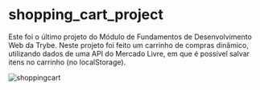 # shopping_cart_project

Este foi o último projeto do Módulo de Fundamentos de Desenvolvimento Web da Trybe.
Neste projeto foi feito um carrinho de compras dinâmico, utilizando dados de uma API do Mercado Livre, em que é possível salvar itens no carrinho (no localStorage).

![shoppingcart](https://user-images.githubusercontent.com/90699176/168439524-09143214-f9fc-4935-8200-f5bd5cbf316e.png)
